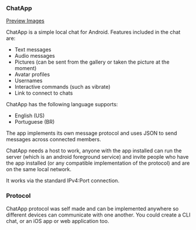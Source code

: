 ### ChatApp
[Preview Images](./Preview.md)

ChatApp is a simple local chat for Android. Features included in the chat are:
- Text messages
- Audio messages
- Pictures (can be sent from the gallery or taken the picture at the moment)
- Avatar profiles
- Usernames
- Interactive commands (such as vibrate)
- Link to connect to chats

ChatApp has the following language supports:
- English (US) 
- Portuguese (BR)

The app implements its own message protocol and uses JSON to send messages across connected members.

ChatApp needs a host to work, anyone with the app installed can run the server (which is an android foreground service) and invite
people who have the app installed (or any compatible implementation of the protocol) and are on the same local network.

It works via the standard IPv4:Port connection.

### Protocol
ChatApp protocol was self made and can be implemented anywhere so different devices can communicate with one another. You
could create a CLI chat, or an iOS app or web application too.
